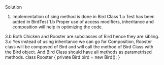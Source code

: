 Solution 

1. Implementation of sing method is done in Bird Class
1.a Test has been added in BirdTest
1.b Proper use of access modifiers, inheritance and composition will help in optimizing the code.

3.b Both Chicken and Rooster are subclasses of Bird hence they are sibling.
3.c Yes instead of using inheritance we can go for Composition, Rooster class will be composed of Bird and will call the method of Bird Class with the Bird object. And Bird Class should have all methods as parametrised methods.
  class Rooster {
  private Bird bird = new Bird();
  }